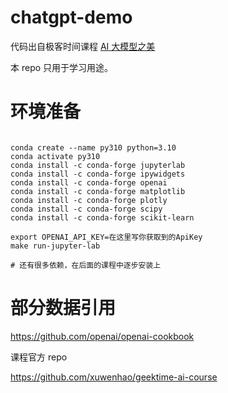 # chatgpt-demo

代码出自极客时间课程 [AI 大模型之美](https://time.geekbang.org/column/intro/100541001?tab=catalog)

本 repo 只用于学习用途。

# 环境准备

```

conda create --name py310 python=3.10
conda activate py310
conda install -c conda-forge jupyterlab
conda install -c conda-forge ipywidgets
conda install -c conda-forge openai
conda install -c conda-forge matplotlib
conda install -c conda-forge plotly
conda install -c conda-forge scipy
conda install -c conda-forge scikit-learn

export OPENAI_API_KEY=在这里写你获取到的ApiKey
make run-jupyter-lab

# 还有很多依赖，在后面的课程中逐步安装上
```

# 部分数据引用

https://github.com/openai/openai-cookbook

课程官方 repo

https://github.com/xuwenhao/geektime-ai-course
